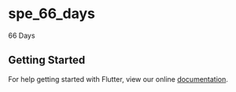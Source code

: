 # spe_66_days

66 Days

## Getting Started

For help getting started with Flutter, view our online
[documentation](https://flutter.io/).
